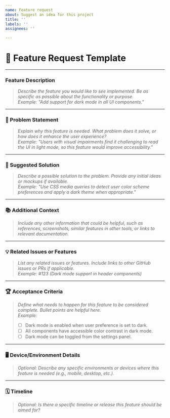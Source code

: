 ```yaml
---
name: Feature request
about: Suggest an idea for this project
title: ''
labels: ''
assignees: ''

---
```


# 🚀 Feature Request Template

---

### **Feature Description**

> *Describe the feature you would like to see implemented. Be as specific as possible about the functionality or purpose.*  
> _Example: "Add support for dark mode in all UI components."_

---

### **🎯 Problem Statement**

> *Explain why this feature is needed. What problem does it solve, or how does it enhance the user experience?*  
> _Example: "Users with visual impairments find it challenging to read the UI in light mode, so this feature would improve accessibility."_

---

### **📝 Suggested Solution**

> *Describe a possible solution to the problem. Provide any initial ideas or mockups if available.*  
> _Example: "Use CSS media queries to detect user color scheme preferences and apply a dark theme when appropriate."_

---

### **📚 Additional Context**

> *Include any other information that could be helpful, such as references, screenshots, similar features in other tools, or links to relevant documentation.*

---

### **💡 Related Issues or Features**

> *List any related issues or features. Include links to other GitHub issues or PRs if applicable.*  
> _Example: #123 (Dark mode support in header components)_

---

### **🏆 Acceptance Criteria**

> *Define what needs to happen for this feature to be considered complete. Bullet points are helpful here.*  
> _Example:_
> - [ ] Dark mode is enabled when user preference is set to dark.
> - [ ] All components have accessible color contrast in dark mode.
> - [ ] Dark mode can be toggled from the settings panel.

---

### **🖥️ Device/Environment Details**

> _Optional: Describe any specific environments or devices where this feature is needed (e.g., mobile, desktop, etc.)._

---

### **🗓️ Timeline**

> *Optional: Is there a specific timeline or release this feature should be aimed for?*
